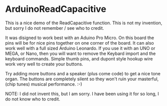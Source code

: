 # ArduinoReadCapacitive
This is a nice demo of the ReadCapacitive function. This is not my invention, but sorry I do not remember / see who to credit.

It was disigned to work best with an Aduino Pro Micro.  On this board the pins will be for nice pins together on one corner of the board.
It can also work well with a full sized Arduino Leonardo.  If you use it with an UNO or MEGA, or Nano, then you will want to remove the Keybard import
and the keyboard commands.  Simple thumb pins, and dupont style hookup wire work very well to create your buttons.

Try adding more buttons and a speaker (plus come code) to get a nice tone organ.  The buttons are completely silent so they won't ruin
your masterful, (chip tunes) musical performance.  :-)

NOTE:  I did not invent this, but I am sorry.  I have been using it for so long, I do not know who to credit.
